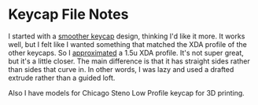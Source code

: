 # Keycap File Notes

I started with a [smoother keycap](STL_files/keycap_1.STL) design, thinking I'd like it more.  It works well, but I felt like I wanted something that matched the XDA profile of the other keycaps.  So I [approximated](STL_files/keycap_XDA_approximation.STL) a 1.5u XDA profile.  It's not super great, but it's a little closer.  The main difference is that it has straight sides rather than sides that curve in. In other words, I was lazy and used a drafted extrude rather than a guided loft.

Also I have models for Chicago Steno Low Profile keycap for 3D printing.
